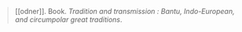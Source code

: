 > [[odner]]. Book. *Tradition and transmission : Bantu, Indo-European, and circumpolar great traditions*.